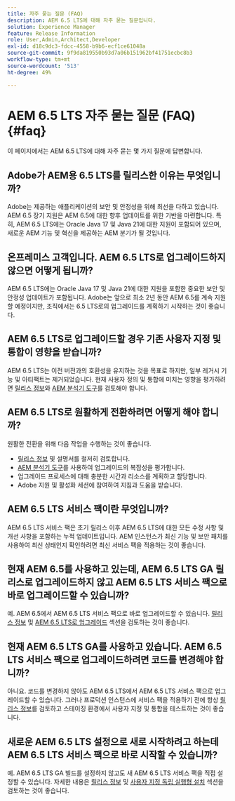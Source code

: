 ```yaml
---
title: 자주 묻는 질문 (FAQ)
description: AEM 6.5 LTS에 대해 자주 묻는 질문입니다.
solution: Experience Manager
feature: Release Information
role: User,Admin,Architect,Developer
exl-id: d18c9dc3-fdcc-4558-b9b6-ecf1ce61048a
source-git-commit: 9f9da819550b93d7a06b151962bf41751ecbc8b3
workflow-type: tm+mt
source-wordcount: '513'
ht-degree: 49%

---
```


# AEM 6.5 LTS 자주 묻는 질문 (FAQ) {#faq}

이 페이지에서는 AEM 6.5 LTS에 대해 자주 묻는 몇 가지 질문에 답변합니다.

## Adobe가 AEM용 6.5 LTS를 릴리스한 이유는 무엇입니까?

Adobe는 제공하는 애플리케이션의 보안 및 안정성을 위해 최선을 다하고 있습니다. AEM 6.5 장기 지원은 AEM 6.5에 대한 향후 업데이트를 위한 기반을 마련합니다. 특히, AEM 6.5 LTS에는 Oracle Java 17 및 Java 21에 대한 지원이 포함되어 있으며, 새로운 AEM 기능 및 혁신을 제공하는 AEM 분기가 될 것입니다.

## 온프레미스 고객입니다. AEM 6.5 LTS로 업그레이드하지 않으면 어떻게 됩니까?

AEM 6.5 LTS에는 Oracle Java 17 및 Java 21에 대한 지원을 포함한 중요한 보안 및 안정성 업데이트가 포함됩니다. Adobe는 앞으로 최소 2년 동안 AEM 6.5를 계속 지원할 예정이지만, 조직에서는 6.5 LTS로의 업그레이드를 계획하기 시작하는 것이 좋습니다.

## AEM 6.5 LTS로 업그레이드할 경우 기존 사용자 지정 및 통합이 영향을 받습니까?

AEM 6.5 LTS는 이전 버전과의 호환성을 유지하는 것을 목표로 하지만, 일부 레거시 기능 및 아티팩트는 제거되었습니다.
현재 사용자 정의 및 통합에 미치는 영향을 평가하려면 [릴리스 정보](/help/release-notes/release-notes.md#deprecated-and-removed-features)와 [AEM 분석기 도구](/help/sites-deploying/aem-analyzer.md)를 검토해야 합니다.

## AEM 6.5 LTS로 원활하게 전환하려면 어떻게 해야 합니까?

원활한 전환을 위해 다음 작업을 수행하는 것이 좋습니다.

* [릴리스 정보](/help/release-notes/release-notes.md) 및 설명서를 철저히 검토합니다.
* [AEM 분석기 도구](/help/sites-deploying/aem-analyzer.md)를 사용하여 업그레이드의 복잡성을 평가합니다.
* 업그레이드 프로세스에 대해 충분한 시간과 리소스를 계획하고 할당합니다.
* Adobe 지원 및 활성화 세션에 참여하여 지침과 도움을 받습니다.

## AEM 6.5 LTS 서비스 팩이란 무엇입니까?

AEM 6.5 LTS 서비스 팩은 초기 릴리스 이후 AEM 6.5 LTS에 대한 모든 수정 사항 및 개선 사항을 포함하는 누적 업데이트입니다. AEM 인스턴스가 최신 기능 및 보안 패치를 사용하여 최신 상태인지 확인하려면 최신 서비스 팩을 적용하는 것이 좋습니다.

## 현재 AEM 6.5를 사용하고 있는데, AEM 6.5 LTS GA 릴리스로 업그레이드하지 않고 AEM 6.5 LTS 서비스 팩으로 바로 업그레이드할 수 있습니까?

예. AEM 6.5에서 AEM 6.5 LTS 서비스 팩으로 바로 업그레이드할 수 있습니다. [릴리스 정보](/help/release-notes/release-notes.md) 및 [AEM 6.5 LTS로 업그레이드](/help/sites-deploying/upgrade.md) 섹션을 검토하는 것이 좋습니다.

## 현재 AEM 6.5 LTS GA를 사용하고 있습니다. AEM 6.5 LTS 서비스 팩으로 업그레이드하려면 코드를 변경해야 합니까?

아니요. 코드를 변경하지 않아도 AEM 6.5 LTS에서 AEM 6.5 LTS 서비스 팩으로 업그레이드할 수 있습니다. 그러나 프로덕션 인스턴스에 서비스 팩을 적용하기 전에 항상 [릴리스 정보](/help/release-notes/release-notes.md)를 검토하고 스테이징 환경에서 사용자 지정 및 통합을 테스트하는 것이 좋습니다.

## 새로운 AEM 6.5 LTS 설정으로 새로 시작하려고 하는데 AEM 6.5 LTS 서비스 팩으로 바로 시작할 수 있습니까?

예. AEM 6.5 LTS GA 빌드를 설정하지 않고도 새 AEM 6.5 LTS 서비스 팩을 직접 설정할 수 있습니다. 자세한 내용은 [릴리스 정보](/help/release-notes/release-notes.md) 및 [사용자 지정 독립 실행형 설치](/help/sites-deploying/custom-standalone-install.md) 섹션을 검토하는 것이 좋습니다.
